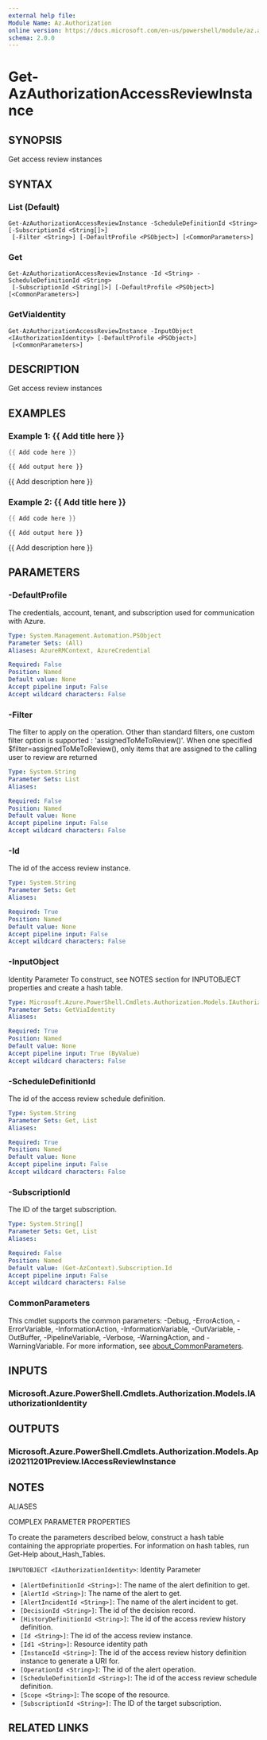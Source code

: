 ```yaml
---
external help file:
Module Name: Az.Authorization
online version: https://docs.microsoft.com/en-us/powershell/module/az.authorization/get-azauthorizationaccessreviewinstance
schema: 2.0.0
---
```


# Get-AzAuthorizationAccessReviewInstance

## SYNOPSIS
Get access review instances

## SYNTAX

### List (Default)
```
Get-AzAuthorizationAccessReviewInstance -ScheduleDefinitionId <String> [-SubscriptionId <String[]>]
 [-Filter <String>] [-DefaultProfile <PSObject>] [<CommonParameters>]
```

### Get
```
Get-AzAuthorizationAccessReviewInstance -Id <String> -ScheduleDefinitionId <String>
 [-SubscriptionId <String[]>] [-DefaultProfile <PSObject>] [<CommonParameters>]
```

### GetViaIdentity
```
Get-AzAuthorizationAccessReviewInstance -InputObject <IAuthorizationIdentity> [-DefaultProfile <PSObject>]
 [<CommonParameters>]
```

## DESCRIPTION
Get access review instances

## EXAMPLES

### Example 1: {{ Add title here }}
```powershell
{{ Add code here }}
```

```output
{{ Add output here }}
```

{{ Add description here }}

### Example 2: {{ Add title here }}
```powershell
{{ Add code here }}
```

```output
{{ Add output here }}
```

{{ Add description here }}

## PARAMETERS

### -DefaultProfile
The credentials, account, tenant, and subscription used for communication with Azure.

```yaml
Type: System.Management.Automation.PSObject
Parameter Sets: (All)
Aliases: AzureRMContext, AzureCredential

Required: False
Position: Named
Default value: None
Accept pipeline input: False
Accept wildcard characters: False
```

### -Filter
The filter to apply on the operation.
Other than standard filters, one custom filter option is supported : 'assignedToMeToReview()'.
When one specified $filter=assignedToMeToReview(), only items that are assigned to the calling user to review are returned

```yaml
Type: System.String
Parameter Sets: List
Aliases:

Required: False
Position: Named
Default value: None
Accept pipeline input: False
Accept wildcard characters: False
```

### -Id
The id of the access review instance.

```yaml
Type: System.String
Parameter Sets: Get
Aliases:

Required: True
Position: Named
Default value: None
Accept pipeline input: False
Accept wildcard characters: False
```

### -InputObject
Identity Parameter
To construct, see NOTES section for INPUTOBJECT properties and create a hash table.

```yaml
Type: Microsoft.Azure.PowerShell.Cmdlets.Authorization.Models.IAuthorizationIdentity
Parameter Sets: GetViaIdentity
Aliases:

Required: True
Position: Named
Default value: None
Accept pipeline input: True (ByValue)
Accept wildcard characters: False
```

### -ScheduleDefinitionId
The id of the access review schedule definition.

```yaml
Type: System.String
Parameter Sets: Get, List
Aliases:

Required: True
Position: Named
Default value: None
Accept pipeline input: False
Accept wildcard characters: False
```

### -SubscriptionId
The ID of the target subscription.

```yaml
Type: System.String[]
Parameter Sets: Get, List
Aliases:

Required: False
Position: Named
Default value: (Get-AzContext).Subscription.Id
Accept pipeline input: False
Accept wildcard characters: False
```

### CommonParameters
This cmdlet supports the common parameters: -Debug, -ErrorAction, -ErrorVariable, -InformationAction, -InformationVariable, -OutVariable, -OutBuffer, -PipelineVariable, -Verbose, -WarningAction, and -WarningVariable. For more information, see [about_CommonParameters](http://go.microsoft.com/fwlink/?LinkID=113216).

## INPUTS

### Microsoft.Azure.PowerShell.Cmdlets.Authorization.Models.IAuthorizationIdentity

## OUTPUTS

### Microsoft.Azure.PowerShell.Cmdlets.Authorization.Models.Api20211201Preview.IAccessReviewInstance

## NOTES

ALIASES

COMPLEX PARAMETER PROPERTIES

To create the parameters described below, construct a hash table containing the appropriate properties. For information on hash tables, run Get-Help about_Hash_Tables.


`INPUTOBJECT <IAuthorizationIdentity>`: Identity Parameter
  - `[AlertDefinitionId <String>]`: The name of the alert definition to get.
  - `[AlertId <String>]`: The name of the alert to get.
  - `[AlertIncidentId <String>]`: The name of the alert incident to get.
  - `[DecisionId <String>]`: The id of the decision record.
  - `[HistoryDefinitionId <String>]`: The id of the access review history definition.
  - `[Id <String>]`: The id of the access review instance.
  - `[Id1 <String>]`: Resource identity path
  - `[InstanceId <String>]`: The id of the access review history definition instance to generate a URI for.
  - `[OperationId <String>]`: The id of the alert operation.
  - `[ScheduleDefinitionId <String>]`: The id of the access review schedule definition.
  - `[Scope <String>]`: The scope of the resource.
  - `[SubscriptionId <String>]`: The ID of the target subscription.

## RELATED LINKS

